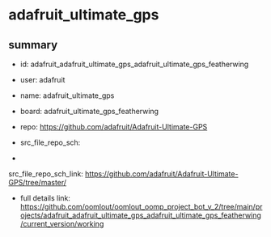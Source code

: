 # adafruit_ultimate_gps
 
## summary 
* id: adafruit_adafruit_ultimate_gps_adafruit_ultimate_gps_featherwing
* user: adafruit
* name: adafruit_ultimate_gps
* board: adafruit_ultimate_gps_featherwing
* repo: https://github.com/adafruit/Adafruit-Ultimate-GPS



* src_file_repo_sch: 
*
 src_file_repo_sch_link: https://github.com/adafruit/Adafruit-Ultimate-GPS/tree/master/
* full details link: https://github.com/oomlout/oomlout_oomp_project_bot_v_2/tree/main/projects/adafruit_adafruit_ultimate_gps_adafruit_ultimate_gps_featherwing/current_version/working  






